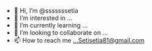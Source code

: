 - 👋 Hi, I’m @sssssssetia
- 👀 I’m interested in ...
- 🌱 I’m currently learning ...
- 💞️ I’m looking to collaborate on ...
- 📫 How to reach me ...Setisetia81@gmail.com

<!---
sssssssetia/sssssssetia is a ✨ special ✨ repository because its `README.md` (this file) appears on your GitHub profile.
You can click the Preview link to take a look at your changes.
--->
